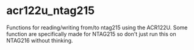 # acr122u_ntag215
Functions for reading/writing from/to ntag215 using the ACR122U. Some function are specifically made for NTAG215 so don't just run this on NTAG216 without thinking.

